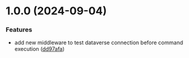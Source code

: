 # 1.0.0 (2024-09-04)


### Features

* add new middleware to test dataverse connection before command execution ([dd97afa](https://github.com/3mpowered/CommandLine.Extensions.Dataverse/commit/dd97afa5888233fd50278c3fd845f5dfb981559c))
